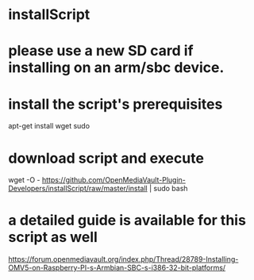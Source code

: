 # installScript

# please use a new SD card if installing on an arm/sbc device.

# install the script's prerequisites
apt-get install wget sudo

# download script and execute
wget -O - https://github.com/OpenMediaVault-Plugin-Developers/installScript/raw/master/install | sudo bash

# a detailed guide is available for this script as well
https://forum.openmediavault.org/index.php/Thread/28789-Installing-OMV5-on-Raspberry-PI-s-Armbian-SBC-s-i386-32-bit-platforms/
